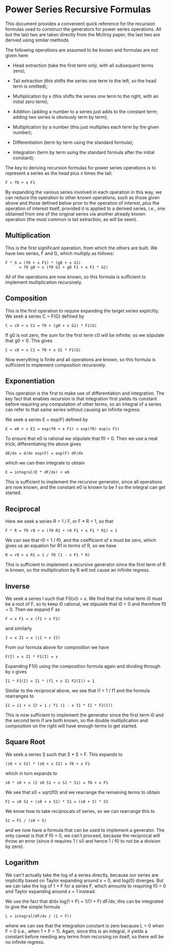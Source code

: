 Power Series Recursive Formulas
===============================

This document provides a convenient quick reference for the recursion
formulas used to construct the generators for power series operations.
All but the last two are taken directly from the McIlroy paper; the
last two are derived using similar methods.

The following operations are assumed to be known and formulas are not
given here:

- Head extraction (take the first term only, with all subsequent terms
  zero);

- Tail extraction (this shifts the series one term to the left, so the
  head term is omitted);

- Multiplication by x (this shifts the series one term to the right,
  with an initial zero term);

- Addition (adding a number to a series just adds to the constant term;
  adding two series is obviously term by term);

- Multiplication by a number (this just multiplies each term by the
  given number);

- Differentiation (term by term using the standard formula);

- Integration (term by term using the standard formula after the initial
  constant);

The key to deriving recursion formulas for power series operations is to
represent a series as the head plus x times the tail:

    F = f0 + x F1

By expanding the various series involved in each operation in this way,
we can reduce the operation to other known operations, such as those
given above and those defined below prior to the operation of interest,
*plus* the operation of interest itself, provided it is applied to a
derived series, i.e., one obtained from one of the original series via
another already known operation (the most common is tail extraction,
as will be seen).

Multiplication
--------------

This is the first significant operation, from which the others are built.
We have two series, F and G, which multiply as follows:

    F * G = (f0 + x F1) * (g0 + x G1)
          = f0 g0 + x (f0 G1 + g0 F1 + x F1 * G1)

All of the operations are now known, so this formula is sufficient to
implement multiplication recursively.

Composition
-----------

This is the first operation to require expanding the target series
explicitly. We seek a series C = F(G) defined by

    C = c0 + x C1 = f0 + (g0 + x G1) * F1(G)

If g0 is not zero, the sum for the first term c0 will be infinite; so
we stipulate that g0 = 0. This gives

    C = c0 + x C1 = f0 + x G1 * F1(G)

Now everything is finite and all operations are known, so this formula
is sufficient to implement composition recursively.

Exponentiation
--------------

This operation is the first to make use of differentiation and
integration. The key fact that enables recursion is that integration
first yields its constant before requiring any computation of other
terms, so an integral of a series can refer to that same series
without causing an infinite regress.

We seek a series E = exp(F) defined by

    E = e0 + x E1 = exp(f0 + x F1) = exp(f0) exp(x F1)

To ensure that e0 is rational we stipulate that f0 = 0. Then we use
a neat trick; differentiating the above gives

    dE/dx = d/dx exp(F) = exp(F) dF/dx

which we can then integrate to obtain

    E = integral(E * dF/dx) + e0

This is sufficient to implement the recursive generator, since all
operations are now known, and the constant e0 is known to be 1 so
the integral can get started.

Reciprocal
----------

Here we seek a series R = 1 / F, or F * R = 1, so that

    F * R = f0 r0 + x (f0 R1 + r0 F1 + x F1 * R1) = 1

We can see that r0 = 1 / f0, and the coefficient of x must be zero,
which gives us an equation for R1 in terms of R, so we have

    R = r0 + x R1 = 1 / f0 (1 - x F1 * R)

This is sufficient to implement a recursive generator since the
first term of R is known, so the multiplication by R will not
cause an infinite regress.

Inverse
-------

We seek a series I such that F(I(x)) = x. We find that the initial
term i0 must be a root of F, so to keep i0 rational, we stipulate
that i0 = 0 and therefore f0 = 0. Then we expand F as

    F = x F1 = x (f1 + x F2)

and similarly

    I = x I1 = x (i1 + x I2)

From our formula above for composition we have

    F(I) = x I1 * F1(I) = x

Expanding F1(I) using the composition formula again and dividing
through by x gives

    I1 * F1(I) = I1 * (f1 + x I1 F2(I)) = 1

Similar to the reciprocal above, we see that i1 = 1 / f1 and the
formula rearranges to

    I1 = i1 + x I2 = 1 / f1 (1 - x I1 * I1 * F2(I))

This is now sufficient to implement the generator since the first
term i0 and the second term i1 are both known, so the double
multiplication and composition on the right will have enough terms
to get started.

Square Root
-----------

We seek a series S such that S * S = F. This expands to

    (s0 + x S1) * (s0 + x S1) = f0 + x F1

which in turn expands to

    s0 * s0 + x (2 s0 S1 + x S1 * S1) = f0 + x F1

We see that s0 = sqrt(f0) and we rearrange the remaining terms to
obtain

    F1 = s0 S1 + (s0 + x S1) * S1 = (s0 + S) * S1

We know how to take reciprocals of series, so we can rearrange this
to

    S1 = F1 / (s0 + S)

and we now have a formula that can be used to implement a generator.
The only caveat is that if f0 = 0, we can't proceed, because the
reciprocal will throw an error (since it requires 1 / s0 and hence
1 / f0 to not be a division by zero).

Logarithm
---------

We can't actually take the log of a series directly, because our
series are implicitly based on Taylor expanding around x = 0, and
log(0) diverges. But we can take the log of 1 + F for a series F,
which amounts to requiring f0 = 0 and Taylor expanding around x = 1
instead.

We use the fact that d/dx log(1 + F) = 1/(1 + F) dF/dx; this can be
integrated to give the simple formula

    L = integral(dF/dx / (1 + F))

where we can see that the integration constant is zero because
L = 0 when F = 0 (i.e., when 1 + F = 1). Again, since this is an
integral, it yields a constant before needing any terms from
recursing on itself, so there will be no infinite regress.
